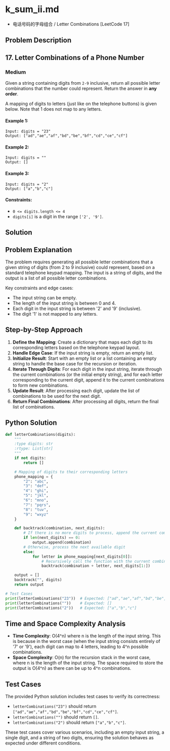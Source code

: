 # k_sum_ii.md
- 电话号码的字母组合 / Letter Combinations [LeetCode 17]

## Problem Description

## 17. Letter Combinations of a Phone Number
### Medium

Given a string containing digits from `2-9` inclusive, return all possible letter combinations that the number could represent. Return the answer in **any order**.

A mapping of digits to letters (just like on the telephone buttons) is given below. Note that 1 does not map to any letters.

#### Example 1:
```
Input: digits = "23"
Output: ["ad","ae","af","bd","be","bf","cd","ce","cf"]
```

#### Example 2:
```
Input: digits = ""
Output: []
```

#### Example 3:
```
Input: digits = "2"
Output: ["a","b","c"]
```

#### Constraints:
* `0 <= digits.length <= 4`
* `digits[i]` is a digit in the range `['2', '9']`.

## Solution

## Problem Explanation
The problem requires generating all possible letter combinations that a given string of digits (from 2 to 9 inclusive) could represent, based on a standard telephone keypad mapping. The input is a string of digits, and the output is a list of all possible letter combinations.

Key constraints and edge cases:
- The input string can be empty.
- The length of the input string is between 0 and 4.
- Each digit in the input string is between '2' and '9' (inclusive).
- The digit '1' is not mapped to any letters.

## Step-by-Step Approach
1. **Define the Mapping**: Create a dictionary that maps each digit to its corresponding letters based on the telephone keypad layout.
2. **Handle Edge Case**: If the input string is empty, return an empty list.
3. **Initialize Result**: Start with an empty list or a list containing an empty string to handle the base case for the recursion or iteration.
4. **Iterate Through Digits**: For each digit in the input string, iterate through the current combinations (or the initial empty string), and for each letter corresponding to the current digit, append it to the current combinations to form new combinations.
5. **Update Result**: After processing each digit, update the list of combinations to be used for the next digit.
6. **Return Final Combinations**: After processing all digits, return the final list of combinations.

## Python Solution
```python
def letterCombinations(digits):
    """
    :type digits: str
    :rtype: List[str]
    """
    if not digits:
        return []

    # Mapping of digits to their corresponding letters
    phone_mapping = {
        "2": "abc",
        "3": "def",
        "4": "ghi",
        "5": "jkl",
        "6": "mno",
        "7": "pqrs",
        "8": "tuv",
        "9": "wxyz"
    }

    def backtrack(combination, next_digits):
        # If there is no more digits to process, append the current combination to the output
        if len(next_digits) == 0:
            output.append(combination)
        # Otherwise, process the next available digit
        else:
            for letter in phone_mapping[next_digits[0]]:
                # Recursively call the function with the current combination and the remaining digits
                backtrack(combination + letter, next_digits[1:])

    output = []
    backtrack("", digits)
    return output

# Test Cases
print(letterCombinations("23"))  # Expected: ["ad","ae","af","bd","be","bf","cd","ce","cf"]
print(letterCombinations(""))    # Expected: []
print(letterCombinations("2"))   # Expected: ["a","b","c"]
```

## Time and Space Complexity Analysis
- **Time Complexity**: O(4^n) where n is the length of the input string. This is because in the worst case (when the input string consists entirely of '7' or '9'), each digit can map to 4 letters, leading to 4^n possible combinations.
- **Space Complexity**: O(n) for the recursion stack in the worst case, where n is the length of the input string. The space required to store the output is O(4^n) as there can be up to 4^n combinations.

## Test Cases
The provided Python solution includes test cases to verify its correctness:
- `letterCombinations("23")` should return `["ad","ae","af","bd","be","bf","cd","ce","cf"]`.
- `letterCombinations("")` should return `[]`.
- `letterCombinations("2")` should return `["a","b","c"]`.

These test cases cover various scenarios, including an empty input string, a single digit, and a string of two digits, ensuring the solution behaves as expected under different conditions.